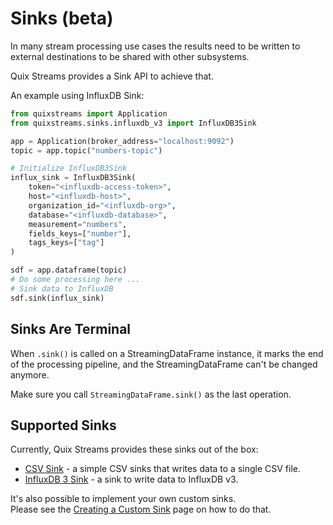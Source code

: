 # Sinks (beta)

In many stream processing use cases the results need to be written to external destinations to be shared with other subsystems. 

Quix Streams provides a Sink API to achieve that.

An example using InfluxDB Sink:

```python
from quixstreams import Application
from quixstreams.sinks.influxdb_v3 import InfluxDB3Sink

app = Application(broker_address="localhost:9092")
topic = app.topic("numbers-topic")

# Initialize InfluxDB3Sink
influx_sink = InfluxDB3Sink(
    token="<influxdb-access-token>",
    host="<influxdb-host>",
    organization_id="<influxdb-org>",
    database="<influxdb-database>",
    measurement="numbers",
    fields_keys=["number"],
    tags_keys=["tag"]
)

sdf = app.dataframe(topic)
# Do some processing here ...
# Sink data to InfluxDB
sdf.sink(influx_sink)
```

## Sinks Are Terminal
When `.sink()` is called on a StreamingDataFrame instance, it marks the end of the processing pipeline, and 
 the StreamingDataFrame can't be changed anymore.

Make sure you call `StreamingDataFrame.sink()` as the last operation.


## Supported Sinks

Currently, Quix Streams provides these sinks out of the box:
- [CSV Sink](csv-sink.md) - a simple CSV sinks that writes data to a single CSV file.
- [InfluxDB 3 Sink](influxdb3-sink.md) - a sink to write data to InfluxDB v3.

It's also possible to implement your own custom sinks.  
Please see the [Creating a Custom Sink](custom-sinks.md) page on how to do that.
